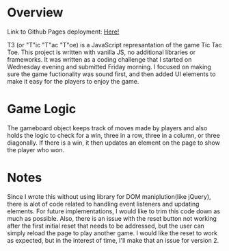 Overview
============
Link to Github Pages deployment: [Here!](https://wsnjie.github.io/t3/)

T3 (or "T"ic "T"ac "T"oe) is a JavaScript represantation of the game Tic Tac Toe. This project is written with vanilla JS, no additional libraries or frameworks. It was written as a coding challenge that I started on Wednesday evening and submitted Friday morning. I focused on making sure the game fuctionality was sound first, and then added UI elements to make it easy for the players to enjoy the game.

Game Logic
============
The gameboard object keeps track of moves made by players and also holds the logic to check for a win, three in a row, three in a column, or three diagonally. If there is a win, it then updates an element on the page to show the player who won.

Notes
============
Since I wrote this without using library for DOM maniplution(like jQuery), there is alot of code related to handling event listeners and updating elements. For future implementations, I would like to trim this code down as much as possible. Also, there is an issue with the reset button not working after the first initial reset that needs to be addressed, but the user can simply reload the page to play another game. I would like the reset to work as expected, but in the interest of time, I'll make that an issue for version 2.